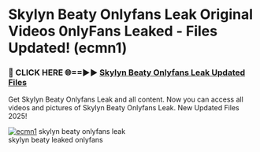 # Skylyn Beaty Onlyfans Leak Original Videos 0nlyFans Leaked - Files Updated! (ecmn1)

<h3>🔴 CLICK HERE 🌐==►► <a href="https://best4dudes.click/HH4t6V" rel="nofollow">Skylyn Beaty Onlyfans Leak Updated Files</a></h3>

Get Skylyn Beaty Onlyfans Leak and all content. Now you can access all videos and pictures of Skylyn Beaty Onlyfans Leak. New Updated Files 2025!

[![ecmn1](https://github.com/user-attachments/assets/8c521d6e-e6e3-4a75-9320-d58ab9d79d5b)](https://best4dudes.click/HH4t6V)
skylyn beaty onlyfans leak<br>
skylyn beaty leaked onlyfans